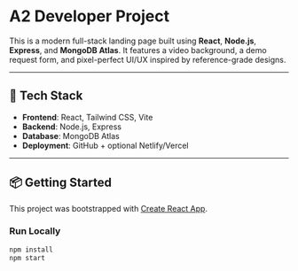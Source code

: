 # A2 Developer Project

This is a modern full-stack landing page built using **React**, **Node.js**, **Express**, and **MongoDB Atlas**. It features a video background, a demo request form, and pixel-perfect UI/UX inspired by reference-grade designs.

---

## 🚀 Tech Stack

- **Frontend**: React, Tailwind CSS, Vite
- **Backend**: Node.js, Express
- **Database**: MongoDB Atlas
- **Deployment**: GitHub + optional Netlify/Vercel

---

## 📦 Getting Started

This project was bootstrapped with [Create React App](https://github.com/facebook/create-react-app).

### Run Locally

```bash
npm install
npm start